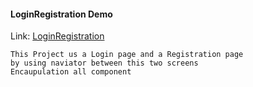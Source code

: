 #### LoginRegistration Demo
Link: [LoginRegistration](https://github.com/540792740/ReactNativeLogin)

    This Project us a Login page and a Registration page
    by using naviator between this two screens
    Encaupulation all component
####
